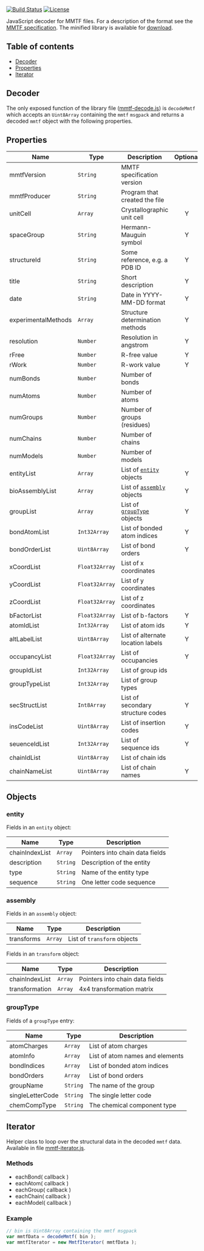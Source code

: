 
[![Build Status](https://travis-ci.org/rcsb/mmtf-javascript.svg?branch=master)](https://travis-ci.org/rcsb/mmtf-javascript) [![License](http://img.shields.io/badge/license-MIT-blue.svg?style=flat)](https://github.com/rcsb/mmtf-javascript/blob/master/LICENSE)


JavaScript decoder for MMTF files. For a description of the format see the [MMTF specification](https://github.com/rcsb/mmtf/blob/master/spec.md). The minified library is available for [download](dist/mmtf-decode.js).


## Table of contents

* [Decoder](#decoder)
* [Properties](#properties)
* [Iterator](#Iterator)



## Decoder

The only exposed function of the library file ([mmtf-decode.js](dist/mmtf-decode.js)) is `decodeMmtf` which accepts an `Uint8Array` containing the `mmtf` `msgpack` and returns a decoded `mmtf` object with the following properties.


## Properties

| Name                       | Type           | Description                                | Optional |
|----------------------------|----------------|--------------------------------------------|:--------:|
| mmtfVersion                | `String`       | MMTF specification version                 |          |
| mmtfProducer               | `String`       | Program that created the file              |          |
| unitCell                   | `Array`        | Crystallographic unit cell                 |    Y     |
| spaceGroup                 | `String`       | Hermann-Mauguin symbol                     |    Y     |
| structureId                | `String`       | Some reference, e.g. a PDB ID              |    Y     |
| title                      | `String`       | Short description                          |    Y     |
| date                       | `String`       | Date in YYYY-MM-DD format                  |    Y     |
| experimentalMethods        | `Array`        | Structure determination methods            |    Y     |
| resolution                 | `Number`       | Resolution in angstrom                     |    Y     |
| rFree                      | `Number`       | R-free value                               |    Y     |
| rWork                      | `Number`       | R-work value                               |    Y     |
| numBonds                   | `Number`       | Number of bonds                            |          |
| numAtoms                   | `Number`       | Number of atoms                            |          |
| numGroups                  | `Number`       | Number of groups (residues)                |          |
| numChains                  | `Number`       | Number of chains                           |          |
| numModels                  | `Number`       | Number of models                           |          |
| entityList                 | `Array`        | List of [`entity`](#entity) objects        |    Y     |
| bioAssemblyList            | `Array`        | List of [`assembly`](#assembly) objects    |    Y     |
| groupList                  | `Array`        | List of [`groupType`](#groupType) objects  |    Y     |
| bondAtomList               | `Int32Array`   | List of bonded atom indices                |    Y     |
| bondOrderList              | `Uint8Array`   | List of bond orders                        |    Y     |
| xCoordList                 | `Float32Array` | List of x coordinates                      |          |
| yCoordList                 | `Float32Array` | List of y coordinates                      |          |
| zCoordList                 | `Float32Array` | List of z coordinates                      |          |
| bFactorList                | `Float32Array` | List of b-factors                          |    Y     |
| atomIdList                 | `Int32Array`   | List of atom ids                           |    Y     |
| altLabelList               | `Uint8Array`   | List of alternate location labels          |    Y     |
| occupancyList              | `Float32Array` | List of occupancies                        |    Y     |
| groupIdList                | `Int32Array`   | List of group ids                          |          |
| groupTypeList              | `Int32Array`   | List of group types                        |          |
| secStructList              | `Int8Array`    | List of secondary structure codes          |    Y     |
| insCodeList                | `Uint8Array`   | List of insertion codes                    |    Y     |
| seuenceIdList              | `Int32Array`   | List of sequence ids                       |    Y     |
| chainIdList                | `Uint8Array`   | List of chain ids                          |          |
| chainNameList              | `Uint8Array`   | List of chain names                        |    Y     |


## Objects

### entity

Fields in an `entity` object:

| Name                      | Type         | Description                       |
|---------------------------|--------------|-----------------------------------|
| chainIndexList            | `Array`      | Pointers into chain data fields   |
| description               | `String`     | Description of the entity         |
| type                      | `String`     | Name of the entity type           |
| sequence                  | `String`     | One letter code sequence          |


### assembly

Fields in an `assembly` object:

| Name                      | Type         | Description                       |
|---------------------------|--------------|-----------------------------------|
| transforms                | `Array`      | List of `transform` objects       |


Fields in an `transform` object:

| Name                      | Type         | Description                       |
|---------------------------|--------------|-----------------------------------|
| chainIndexList            | `Array`      | Pointers into chain data fields   |
| transformation            | `Array`      | 4x4 transformation matrix         |


### groupType

Fields of a `groupType` entry:

| Name                      | Type         | Description                       |
|---------------------------|--------------|-----------------------------------|
| atomCharges               | `Array`      | List of atom charges              |
| atomInfo                  | `Array`      | List of atom names and elements   |
| bondIndices               | `Array`      | List of bonded atom indices       |
| bondOrders                | `Array`      | List of bond orders               |
| groupName                 | `String`     | The name of the group             |
| singleLetterCode          | `String`     | The single letter code            |
| chemCompType              | `String`     | The chemical component type       |


## Iterator

Helper class to loop over the structural data in the decoded `mmtf` data. Available in file [mmtf-iterator.js](dist/mmtf-iterator.js).

### Methods

- eachBond( callback )
- eachAtom( callback )
- eachGroup( callback )
- eachChain( callback )
- eachModel( callback )

### Example

```JavaScript
// bin is Uint8Array containing the mmtf msgpack
var mmtfData = decodeMmtf( bin );
var mmtfIterator = new MmtfIterator( mmtfData );
```
